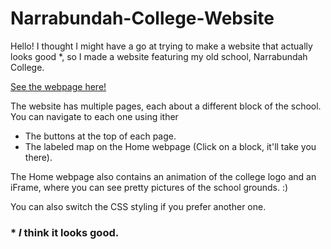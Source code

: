 # Narrabundah-College-Website

Hello! I thought I might have a go at trying to make a website that actually looks good *, so I made a website featuring my old school, Narrabundah College.

[See the webpage here!](https://averyinterestingusername.github.io/Narrabundah-College-Website/Home.html)

The website has multiple pages, each about a different block of the school. You can navigate to each one using ither 
- The buttons at the top of each page.
- The labeled map on the Home webpage (Click on a block, it'll take you there).

The Home webpage also contains an animation of the college logo and an iFrame, where you can see pretty pictures of the school grounds. :)

You can also switch the CSS styling if you prefer another one.

### * _I_ think it looks good.
